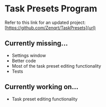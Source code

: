 # Task Presets Program
Refer to this link for an updated project: [https://github.com/Zenqrt/TaskPresets](url)

## Currently missing...
* Settings window
* Better code
* Most of the task preset editing functionality
* Tests

## Currently working on...
* Task preset editing functionality
